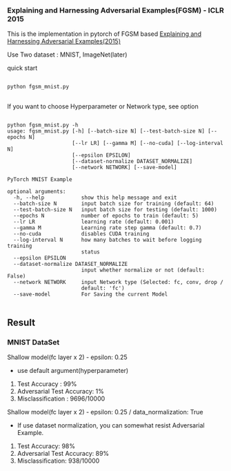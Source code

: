 ### Explaining and Harnessing Adversarial Examples(FGSM) - ICLR 2015
 
This is the implementation in pytorch of FGSM based [Explaining and Harnessing Adversarial Examples(2015)](https://arxiv.org/abs/1412.6572)

Use Two dataset : MNIST, ImageNet(later)

quick start
<pre>
<code>
python fgsm_mnist.py
</code>
</pre>

If you want to choose Hyperparameter or Network type, see option
<pre>
<code>
python fgsm_mnist.py -h
usage: fgsm_mnist.py [-h] [--batch-size N] [--test-batch-size N] [--epochs N]
                     [--lr LR] [--gamma M] [--no-cuda] [--log-interval N]
                     [--epsilon EPSILON]
                     [--dataset-normalize DATASET_NORMALIZE]
                     [--network NETWORK] [--save-model]

PyTorch MNIST Example

optional arguments:
  -h, --help            show this help message and exit
  --batch-size N        input batch size for training (default: 64)
  --test-batch-size N   input batch size for testing (default: 1000)
  --epochs N            number of epochs to train (default: 5)
  --lr LR               learning rate (default: 0.001)
  --gamma M             Learning rate step gamma (default: 0.7)
  --no-cuda             disables CUDA training
  --log-interval N      how many batches to wait before logging training
                        status
  --epsilon EPSILON
  --dataset-normalize DATASET_NORMALIZE
                        input whether normalize or not (default: False)
  --network NETWORK     input Network type (Selected: fc, conv, drop /
                        default: 'fc')
  --save-model          For Saving the current Model
</code>
</pre>

## Result
### MNIST DataSet
Shallow model(fc layer x 2) - epsilon: 0.25
- use default argument(hyperparameter) 
1. Test Accuracy : 99%
2. Adversarial Test Accuracy: 1%
3. Misclassification : 9696/10000

Shallow model(fc layer x 2) - epsilon: 0.25 / data_normalization: True
- If use dataset normalization, you can somewhat resist Adversarial Example.
1. Test Accuracy: 98%
2. Adversarial Test Accuracy: 89%
3. Misclassification: 938/10000

